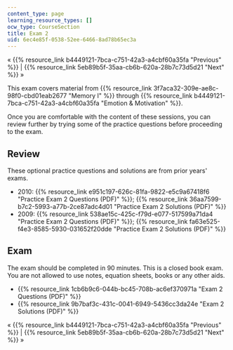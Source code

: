 ```yaml
---
content_type: page
learning_resource_types: []
ocw_type: CourseSection
title: Exam 2
uid: 6ec4e85f-0538-52ee-6466-8ad78b65ec3a
---
```


« {{% resource_link b4449121-7bca-c751-42a3-a4cbf60a35fa "Previous" %}} | {{% resource_link 5eb89b5f-35aa-cb6b-620a-28b7c73d5d21 "Next" %}} »

This exam covers material from {{% resource_link 3f7aca32-309e-ae8c-98f0-cbd01eab2677 "Memory I" %}} through {{% resource_link b4449121-7bca-c751-42a3-a4cbf60a35fa "Emotion & Motivation" %}}.

Once you are comfortable with the content of these sessions, you can review further by trying some of the practice questions before proceeding to the exam.

Review
------

These optional practice questions and solutions are from prior years' exams.

*   2010: {{% resource_link e951c197-626c-81fa-9822-e5c9a67418f6 "Practice Exam 2 Questions (PDF)" %}}; {{% resource_link 36aa7599-b7c2-5993-a77b-2ce87adc4d01 "Practice Exam 2 Solutions (PDF)" %}}
*   2009: {{% resource_link 538ae15c-425c-f79d-e077-517599a71da4 "Practice Exam 2 Questions (PDF)" %}}; {{% resource_link fa63e525-f4e3-8585-5930-031652f20dde "Practice Exam 2 Solutions (PDF)" %}}

Exam
----

The exam should be completed in 90 minutes. This is a closed book exam. You are not allowed to use notes, equation sheets, books or any other aids.

*   {{% resource_link 1cb6b9c6-044b-bc45-708b-ac6ef370971a "Exam 2 Questions (PDF)" %}}
*   {{% resource_link 9b7baf3c-431c-0041-6949-5436cc3da24e "Exam 2 Solutions (PDF)" %}}

« {{% resource_link b4449121-7bca-c751-42a3-a4cbf60a35fa "Previous" %}} | {{% resource_link 5eb89b5f-35aa-cb6b-620a-28b7c73d5d21 "Next" %}} »